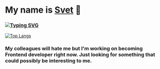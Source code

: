 # My name is <a href="mursvet.ru">Svet</a> 👋
### [![Typing SVG](https://readme-typing-svg.herokuapp.com?color=%2336BCF7&lines=Computer+Security+student)](https://git.io/typing-svg)
[![Top Langs](https://github-readme-stats.vercel.app/api/top-langs/?username=securesvet)](https://github.com/securesvet/github-readme-stats)
### My colleagues will hate me but I'm working on becoming Frontend developer right now. Just looking for something that could possibly be interesting to me.
